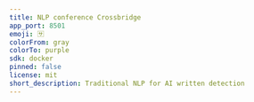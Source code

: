 ```yaml
---
title: NLP conference Crossbridge
app_port: 8501
emoji: 🈂️
colorFrom: gray
colorTo: purple
sdk: docker
pinned: false
license: mit
short_description: Traditional NLP for AI written detection
---
```

